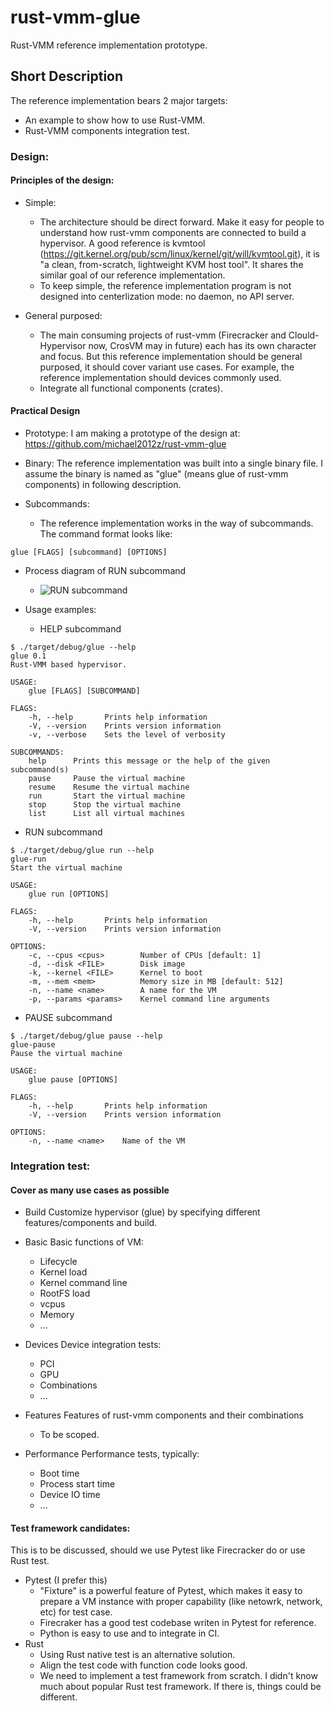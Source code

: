 # rust-vmm-glue

Rust-VMM reference implementation prototype.

## Short Description
The reference implementation bears 2 major targets:
* An example to show how to use Rust-VMM.
* Rust-VMM components integration test.

### Design:
#### Principles of the design:

- Simple:
  - The architecture should be direct forward. Make it easy for people to understand how rust-vmm components are connected to build a hypervisor. A good reference is kvmtool (https://git.kernel.org/pub/scm/linux/kernel/git/will/kvmtool.git), it is "a clean, from-scratch, lightweight KVM host tool". It shares the similar goal of our reference implementation. 
  - To keep simple, the reference implementation program is not designed into centerlization mode: no daemon, no API server.

- General purposed:
  - The main consuming projects of rust-vmm (Firecracker and Clould-Hypervisor now, CrosVM may in future) each has its own character and focus. But this reference implementation should be general purposed, it should cover variant use cases. For example, the reference implementation should devices commonly used.
  - Integrate all functional components (crates).

#### Practical Design
- Prototype: I am making a prototype of the design at: https://github.com/michael2012z/rust-vmm-glue
- Binary:
The reference implementation was built into a single binary file. I assume the binary is named as "glue" (means glue of rust-vmm components) in following description.

- Subcommands: 

  - The reference implementation works in the way of subcommands. The command format looks like:

``` glue [FLAGS] [subcommand] [OPTIONS] ```

- Process diagram of RUN subcommand

  - ![](https://raw.githubusercontent.com/michael2012z/rust-vmm-glue/master/docs/images/cmd_run.png "RUN subcommand")

- Usage examples:
  - HELP subcommand
```
$ ./target/debug/glue --help
glue 0.1
Rust-VMM based hypervisor.

USAGE:
    glue [FLAGS] [SUBCOMMAND]

FLAGS:
    -h, --help       Prints help information
    -V, --version    Prints version information
    -v, --verbose    Sets the level of verbosity

SUBCOMMANDS:
    help      Prints this message or the help of the given subcommand(s)
    pause     Pause the virtual machine
    resume    Resume the virtual machine
    run       Start the virtual machine
    stop      Stop the virtual machine
    list      List all virtual machines

```

  - RUN subcommand
```
$ ./target/debug/glue run --help
glue-run 
Start the virtual machine

USAGE:
    glue run [OPTIONS]

FLAGS:
    -h, --help       Prints help information
    -V, --version    Prints version information

OPTIONS:
    -c, --cpus <cpus>        Number of CPUs [default: 1]
    -d, --disk <FILE>        Disk image
    -k, --kernel <FILE>      Kernel to boot
    -m, --mem <mem>          Memory size in MB [default: 512]
    -n, --name <name>        A name for the VM
    -p, --params <params>    Kernel command line arguments
```

  - PAUSE subcommand
```
$ ./target/debug/glue pause --help
glue-pause 
Pause the virtual machine

USAGE:
    glue pause [OPTIONS]

FLAGS:
    -h, --help       Prints help information
    -V, --version    Prints version information

OPTIONS:
    -n, --name <name>    Name of the VM
```

### Integration test:

#### Cover as many use cases as possible
- Build
Customize hypervisor (glue) by specifying different features/components and build.

- Basic
Basic functions of VM:
  - Lifecycle
  - Kernel load
  - Kernel command line
  - RootFS load
  - vcpus
  - Memory
  - ...
- Devices
Device integration tests:
  - PCI
  - GPU
  - Combinations
  - ...
- Features
Features of rust-vmm components and their combinations
  - To be scoped.

- Performance
Performance tests, typically:
  - Boot time
  - Process start time
  - Device IO time
  - ...

#### Test framework candidates:
This is to be discussed, should we use Pytest like Firecracker do or use Rust test.
- Pytest (I prefer this)
  - "Fixture" is a powerful feature of Pytest, which makes it easy to prepare a VM instance with proper capability (like netowrk, network, etc) for test case.
  - Firecraker has a good test codebase writen in Pytest for reference.
  - Python is easy to use and to integrate in CI.
- Rust
  - Using Rust native test is an alternative solution. 
  - Align the test code with function code looks good.
  - We need to implement a test framework from scratch. I didn't know much about popular Rust test framework. If there is, things could be different.
